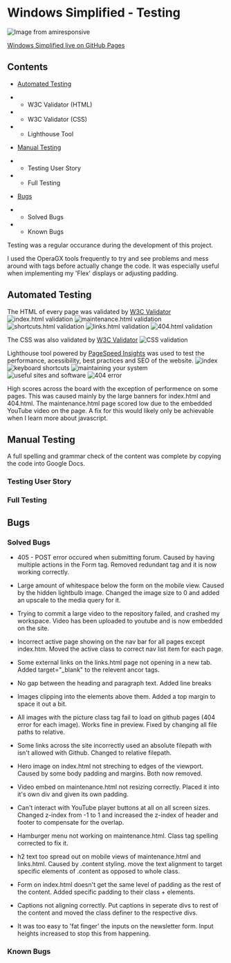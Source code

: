 # **Windows Simplified - Testing**

![Image from amiresponsive]()

[Windows Simplified live on GitHub Pages](https://welshy92.github.io/windows-simplified/)

## **Contents**

* [Automated Testing](#automated-testing)
* * W3C Validator (HTML)
* * W3C Validator (CSS)
* * Lighthouse Tool

* [Manual Testing](#manual-testing)
* * Testing User Story
* * Full Testing

* [Bugs](#bugs)
* * Solved Bugs
* * Known Bugs

Testing was a regular occurance during the development of this project.

I used the OperaGX tools frequently to try and see problems and mess around with tags before actually change the code. It was especially useful when implementing my 'Flex' displays or adjusting padding.

## **Automated Testing**
The HTML of every page was validated by [W3C Validator](https://validator.w3.org)
![index.html validation](/assets/testing-images/index-html-valid.png)
![maintenance.html validation](/assets/testing-images/maintenance-html-valid.png)
![shortcuts.html validation](/assets/testing-images/shortcuts-html-valid.png)
![links.html validation](/assets/testing-images/links-html-valid.png)
![404.html validation](/assets/testing-images/404-html-valid.png)

The CSS was also validated by [W3C Validator](https://jigsaw.w3.org/css-validator/)
![CSS validation](/assets/testing-images/css-validation.png)

Lighthouse tool powered by [PageSpeed Insights](https://web.dev/measure/) was used to test the performance, acessibility, best practices and SEO of the website.
![index](/assets/testing-images/index-lighthouse.png)
![keyboard shortcuts](/assets/testing-images/shortcuts-lighthouse.png)
![maintaining your system](/assets/testing-images/maintenance-lighthouse.png)
![useful sites and software](/assets/testing-images/links-lighthouse.png)
![404 error](/assets/testing-images/404-lighthouse.png)

High scores across the board with the exception of performence on some pages. This was caused mainly by the large banners for index.html and 404.html. The maintenance.html page scored low due to the embedded YouTube video on the page. A fix for this would likely only be achievable when I learn more about javascript.

## **Manual Testing**

A full spelling and grammar check of the content was complete by copying the code into Google Docs.

### **Testing User Story**

### **Full Testing**

## **Bugs**

### **Solved Bugs**

* 405 - POST error occured when submitting forum. Caused by having multiple actions in the Form tag. Removed redundant tag and it is now working correctly.

* Large amount of whitespace below the form on the mobile view. Caused by the hidden lightbulb image. Changed the image size to 0 and added an upscale to the media query for it.

* Trying to commit a large video to the repository failed, and crashed my workspace. Video has been uploaded to youtube and is now embedded on the site.

* Incorrect active page showing on the nav bar for all pages except index.htm. Moved the active class to correct nav list item for each page.

* Some external links on the links.html page not opening in a new tab. Added target="_blank" to the relevent ancor tags.

* No gap between the heading and paragraph text. Added line breaks

* Images clipping into the elements above them. Added a top margin to space it out a bit.

* All images with the picture class tag fail to load on github pages (404 error for each image). Works fine in preview. Fixed by changing all file paths to relative.

* Some links across the site incorrectly used an absolute filepath with isn't allowed with Github. Changed to relative filepath.

* Hero image on index.html not streching to edges of the viewport. Caused by some body padding and margins. Both now removed.

* Video embed on maintenance.html not resizing correctly. Placed it into it's own div and given its own padding.

* Can't interact with YouTube player buttons at all on all screen sizes. Changed z-index from -1 to 1 and increased the z-index of header and footer to compensate for the overlap.

* Hamburger menu not working on maintenance.html. Class tag spelling corrected to fix it.

* h2 text too spread out on mobile views of maintenance.html and links.html. Caused by .content styling. move the text alignment to target specific elements of .content as opposed to whole class.

* Form on index.html doesn't get the same level of padding as the rest of the content. Added specific padding to their class + elements.

* Captions not aligning correctly. Put captions in seperate divs to rest of the content and moved the class definer to the respective divs.

* It was too easy to 'fat finger' the inputs on the newsletter form. Input heights increased to stop this from happening.

### **Known Bugs**


